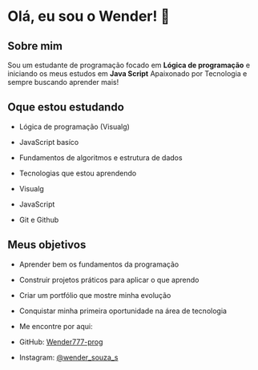 # Olá, eu sou o Wender! 👋

## Sobre mim
Sou um estudante de programação focado em **Lógica de programação** e iniciando os meus estudos em **Java Script**
Apaixonado por Tecnologia e sempre buscando aprender mais!

## Oque estou estudando
- Lógica de programação (Visualg)
- JavaScript basíco
- Fundamentos de algoritmos e estrutura de dados

- Tecnologias que estou aprendendo
- Visualg
- JavaScript
- Git e Github

## Meus objetivos
- Aprender bem os fundamentos da programação  
- Construir projetos práticos para aplicar o que aprendo  
- Criar um portfólio que mostre minha evolução  
- Conquistar minha primeira oportunidade na área de tecnologia

- Me encontre por aqui:
- GitHub: [Wender777-prog](https://github.com/Wender777-prog)
- Instagram: [@wender_souza_s](https://instagram.com/wender_souza_s) 
